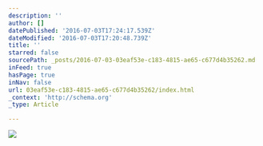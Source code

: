 ```yaml
---
description: ''
author: []
datePublished: '2016-07-03T17:24:17.539Z'
dateModified: '2016-07-03T17:20:48.739Z'
title: ''
starred: false
sourcePath: _posts/2016-07-03-03eaf53e-c183-4815-ae65-c677d4b35262.md
inFeed: true
hasPage: true
inNav: false
url: 03eaf53e-c183-4815-ae65-c677d4b35262/index.html
_context: 'http://schema.org'
_type: Article

---
```

![](https://the-grid-user-content.s3-us-west-2.amazonaws.com/62a99181-c281-4e7c-bf96-c350bc8d6fda.jpg)